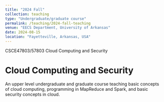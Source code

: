 ```yaml
---
title: "2024 Fall"
collection: teaching
type: "Undergraduate/graduate course"
permalink: /teaching/2024-fall-teaching
venue: "EECS Department, University of Arkansas"
date: 2024-08-15
location: "Fayetteville, Arkansas, USA"
---
```


CSCE47803/57803 Cloud Computing and Security

Cloud Computing and Security
======
An upper level undergraduate and graduate course teaching basic concepts of cloud computing, programming in MapReduce and Spark, and basic security concepts in cloud.
